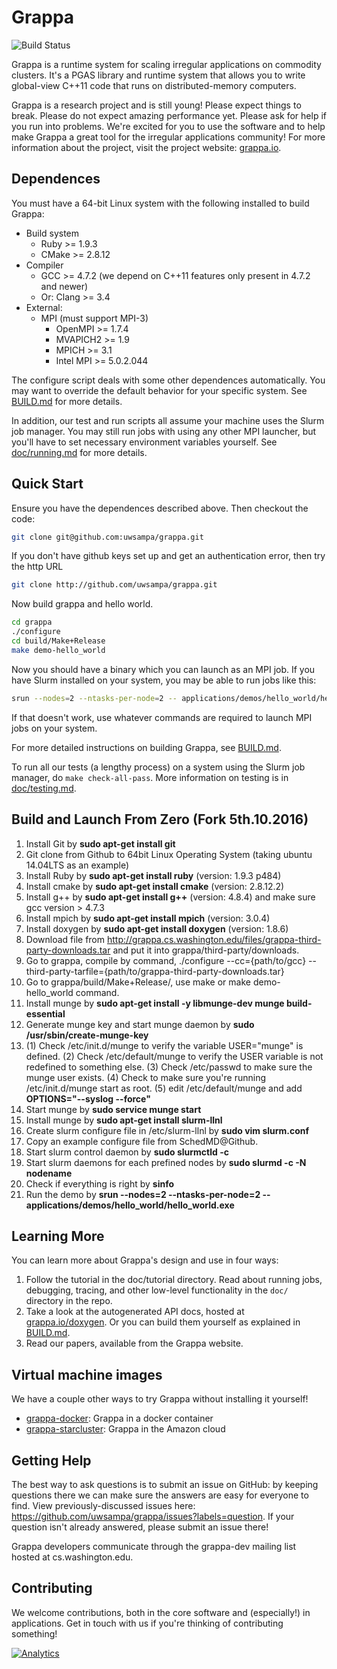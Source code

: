 Grappa
===============================================================================
![Build Status][buildStatus]

Grappa is a runtime system for scaling irregular applications on commodity clusters. It's a PGAS library and runtime system that allows you to write global-view C++11 code that runs on distributed-memory computers.

Grappa is a research project and is still young! Please expect things to break. Please do not expect amazing performance yet. Please ask for help if you run into problems. We're excited for you to use the software and to help make Grappa a great tool for the irregular applications community! For more information about the project, visit the project website: [grappa.io](http://grappa.io).

Dependences
-------------------------------------------------------------------------------
You must have a 64-bit Linux system with the following installed to build Grappa:

* Build system
  * Ruby >= 1.9.3
  * CMake >= 2.8.12
* Compiler
  * GCC >= 4.7.2 (we depend on C++11 features only present in 4.7.2 and newer)
  * Or: Clang >= 3.4
* External:
  * MPI (must support MPI-3)
    * OpenMPI >= 1.7.4
    * MVAPICH2 >= 1.9
    * MPICH >= 3.1
    * Intel MPI >= 5.0.2.044

The configure script deals with some other dependences automatically. You may want to override the default behavior for your specific system. See [BUILD.md](BUILD.md) for more details.

In addition, our test and run scripts all assume your machine uses the Slurm job manager. You may still run jobs with using any other MPI launcher, but you'll have to set necessary environment variables yourself. See [doc/running.md](doc/running.md) for more details.

Quick Start
-------------------------------------------------------------------------------
Ensure you have the dependences described above. Then checkout the code:

```bash
git clone git@github.com:uwsampa/grappa.git
```
If you don't have github keys set up and get an authentication error, then try the http URL
```bash
git clone http://github.com/uwsampa/grappa.git
```

Now build grappa and hello world.

```bash
cd grappa
./configure
cd build/Make+Release
make demo-hello_world
```

Now you should have a binary which you can launch as an MPI job. If you have Slurm installed on your system, you may be able to run jobs like this:

```bash
srun --nodes=2 --ntasks-per-node=2 -- applications/demos/hello_world/hello_world.exe
```

If that doesn't work, use whatever commands are required to launch MPI jobs on your system.

For more detailed instructions on building Grappa, see [BUILD.md](BUILD.md).

To run all our tests (a lengthy process) on a system using the Slurm job manager, do `make check-all-pass`. More information on testing is in [doc/testing.md](doc/testing.md).


Build and Launch From Zero (Fork 5th.10.2016)
-------------------------------------------------------------------------------

1. Install Git by **sudo apt-get install git** 
2. Git clone from Github to 64bit Linux Operating System (taking ubuntu 14.04LTS as an example)
3. Install Ruby by **sudo apt-get install ruby** (version: 1.9.3 p484)
4. Install cmake by **sudo apt-get install cmake** (version: 2.8.12.2)
5. Install g++ by **sudo apt-get install g++** (version: 4.8.4) and make sure gcc version > 4.7.3
6. Install mpich by **sudo apt-get install mpich** (version: 3.0.4) 
7. Install doxygen by **sudo apt-get install doxygen** (version: 1.8.6)
8. Download file from http://grappa.cs.washington.edu/files/grappa-third-party-downloads.tar and put it into grappa/third-party/downloads.
9. Go to grappa, compile by command, ./configure --cc={path/to/gcc} --third-party-tarfile={path/to/grappa-third-party-downloads.tar}
10. Go to grappa/build/Make+Release/, use make or make demo-hello_world command.
11. Install munge by **sudo apt-get install -y libmunge-dev munge build-essential**
12. Generate munge key and start munge daemon by **sudo /usr/sbin/create-munge-key**
13. (1) Check /etc/init.d/munge to verify the variable USER="munge" is defined. (2) Check /etc/default/munge to verify the USER variable is not redefined to something else. (3) Check /etc/passwd to make sure the munge user exists. (4) Check to make sure you're running /etc/init.d/munge start as root. (5) edit /etc/default/munge and add **OPTIONS="--syslog --force"**
14. Start munge by **sudo service munge start**
15. Install munge by **sudo apt-get install slurm-llnl**
16. Create slurm configure file in /etc/slurm-llnl by **sudo vim slurm.conf**
17. Copy an example configure file from SchedMD@Github.
18. Start slurm control daemon by **sudo slurmctld -c**
19. Start slurm daemons for each prefined nodes by **sudo slurmd -c -N nodename**
20. Check if everything is right by **sinfo**
21. Run the demo by **srun --nodes=2 --ntasks-per-node=2 -- applications/demos/hello_world/hello_world.exe**






Learning More
-------------------------------------------------------------------------------
You can learn more about Grappa's design and use in four ways:

1. Follow the tutorial in the doc/tutorial directory. Read about running jobs, debugging, tracing, and other low-level functionality in the `doc/` directory in the repo.
2. Take a look at the autogenerated API docs, hosted at [grappa.io/doxygen](http://grappa.io/doxygen/). Or you can build them yourself as explained in [BUILD.md](BUILD.md).
3. Read our papers, available from the Grappa website.

Virtual machine images
-------------------------------------------------------------------------------
We have a couple other ways to try Grappa without installing it yourself!

* [grappa-docker](https://github.com/uwsampa/grappa-docker/): Grappa in a docker container
* [grappa-starcluster](https://github.com/uwsampa/grappa-starcluster): Grappa in the Amazon cloud


Getting Help
-------------------------------------------------------------------------------
The best way to ask questions is to submit an issue on GitHub: by keeping questions there we can make sure the answers are easy for everyone to find. View previously-discussed issues here: https://github.com/uwsampa/grappa/issues?labels=question. If your question isn't already answered, please submit an issue there!

Grappa developers communicate through the grappa-dev mailing list hosted at cs.washington.edu.

Contributing
-------------------------------------------------------------------------------
We welcome contributions, both in the core software and (especially!) in applications. Get in touch with us if you're thinking of contributing something!


[buildStatus]: https://travis-ci.org/uwsampa/grappa.png?branch=master (https://travis-ci.org/uwsampa/grappa)
[![Analytics](https://ga-beacon.appspot.com/UA-33911150-1/uwsampa/grappa)](https://github.com/igrigorik/ga-beacon)



